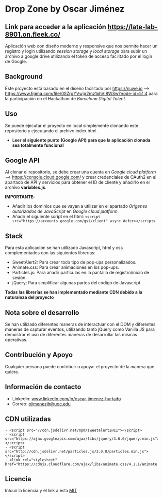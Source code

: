# Drop Zone by Oscar Jiménez
## Link para acceder a la aplicación https://late-lab-8901.on.fleek.co/

Aplicación web con diseño moderno y responsive que nos permite hacer un registro y login utilizando *session storage* y *local storage* para subir un archivo a google drive utilizando el token de acceso facilitado por el login de Google.

## Background
Éste proyecto está basado en el diseño facilitado por https://nuwe.io --> https://www.figma.com/file/0SZrgYVwjp2mz1ohVi8WSw?node-id=51:4 para la participación en el Hackathon de *Barcelona Digital Talent*.

## Uso
Se puede ejecutar el proyecto en local simplemente clonando este repositorio y ejecutando el archivo index.html.  
- **Leer el siguiente punto (Google API) para que la aplicación clonada sea totalmente funcional**

## Google API
Al clonar el repositorio, se debe crear una cuenta en *Google cloud platform* --> https://console.cloud.google.com/ y crear credenciales de OAuth2 en el apartado de API y servicios para obtener el ID de cliente y añadirlo en el archivo **variables.js.**

**IMPORTANTE:**
- Añadir los dominios que se vayan a utilizar en el apartado *Orígenes autorizados de JavaScript* en *Google cloud platform*. 
- Añadir el siguiente script en el html: `<script src="https://accounts.google.com/gsi/client" async defer></script>`

## Stack
Para esta aplicación se han utilizado Javascript, html y css complementados con las siguientes librerías:
- SweetAlert2: Para crear todo tipo de pop-ups personalizados.
- Animate.css: Para crear animaciones en los pop-ups.
- Particles.js: Para añadir partículas en la pantalla de registro/inicio de sesión.
- jQuery: Para simplificar algunas partes del código de Javascript.

**Todas las librerías se han implementado mediante CDN debido a la naturaleza del proyecto**

## Nota sobre el desarrollo
Se han utilizado diferentes maneras de interactuar con el DOM y diferentes maneras de capturar eventos, utilizando tanto jQuery como Vanilla JS para demostrar el uso de diferentes maneras de desarrollar las mismas operativas.

## Contribución y Apoyo
Cualquier persona puede contribuir o apoyar el proyecto de la manera que quiera.

## Información de contacto
- Linkedin: www.linkedin.com/in/oscar-jimenez-hurtado
- Correo: <ojimenezjh@uoc.edu>

## CDN utilizadas
```
- <script src="//cdn.jsdelivr.net/npm/sweetalert2@11"></script>
- <script src="https://ajax.googleapis.com/ajax/libs/jquery/3.6.0/jquery.min.js"></script>
- <script src="http://cdn.jsdelivr.net/particles.js/2.0.0/particles.min.js"></script>
- <link rel="stylesheet" href="https://cdnjs.cloudflare.com/ajax/libs/animate.css/4.1.1/animate.min.css"/>
```

## Licencia

Inlcuir la licéncia y el link a esta
[MIT](https://opensource.org/licenses/MIT)
